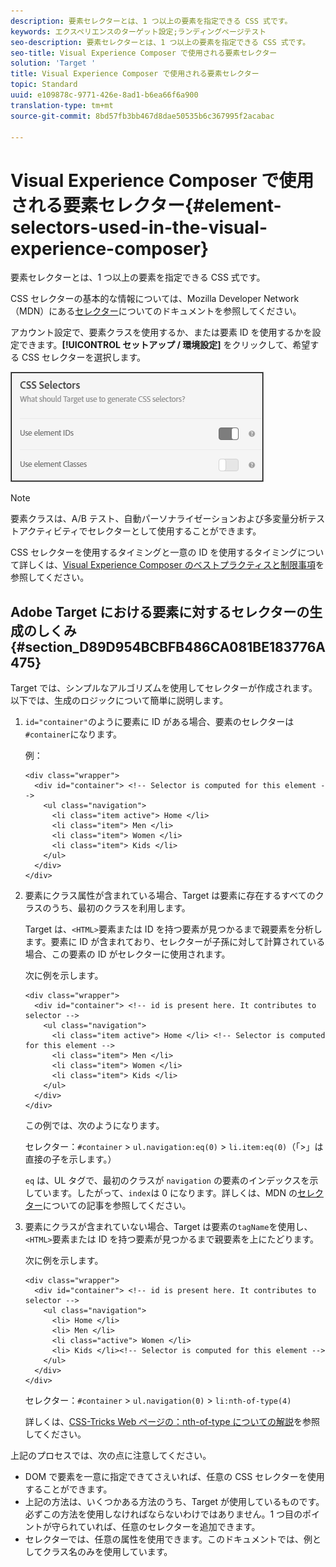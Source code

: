 ```yaml
---
description: 要素セレクターとは、1 つ以上の要素を指定できる CSS 式です。
keywords: エクスペリエンスのターゲット設定;ランディングページテスト
seo-description: 要素セレクターとは、1 つ以上の要素を指定できる CSS 式です。
seo-title: Visual Experience Composer で使用される要素セレクター
solution: 'Target '
title: Visual Experience Composer で使用される要素セレクター
topic: Standard
uuid: e109878c-9771-426e-8ad1-b6ea66f6a900
translation-type: tm+mt
source-git-commit: 8bd57fb3bb467d8dae50535b6c367995f2acabac

---
```



# Visual Experience Composer で使用される要素セレクター{#element-selectors-used-in-the-visual-experience-composer}

要素セレクターとは、1 つ以上の要素を指定できる CSS 式です。

CSS セレクターの基本的な情報については、Mozilla Developer Network（MDN）にある[セレクター](https://developer.mozilla.org/en-US/docs/Web/Guide/CSS/Getting_started/Selectors)についてのドキュメントを参照してください。

アカウント設定で、要素クラスを使用するか、または要素 ID を使用するかを設定できます。**[!UICONTROL セットアップ / 環境設定]** をクリックして、希望する CSS セレクターを選択します。

![](assets/css_selectors.png)

>[!NOTE]
>
>要素クラスは、A/B テスト、自動パーソナライゼーションおよび多変量分析テストアクティビティでセレクターとして使用することができます。

CSS セレクターを使用するタイミングと一意の ID を使用するタイミングについて詳しくは、[Visual Experience Composer のベストプラクティスと制限事項](../../c-experiences/c-visual-experience-composer/experience-composer-best-practices.md#concept_E284B3F704C04406B174D9050A2528A6)を参照してください。

## Adobe Target における要素に対するセレクターの生成のしくみ {#section_D89D954BCBFB486CA081BE183776A475}

Target では、シンプルなアルゴリズムを使用してセレクターが作成されます。以下では、生成のロジックについて簡単に説明します。

1. `id="container"`のように要素に ID がある場合、要素のセレクターは`#container`になります。

   例：

   ```
   <div class="wrapper">
     <div id="container"> <!-- Selector is computed for this element -->
       <ul class="navigation">
         <li class="item active"> Home </li>
         <li class="item"> Men </li>
         <li class="item"> Women </li>
         <li class="item"> Kids </li>
       </ul>
     </div>
   </div>
   ```

1. 要素にクラス属性が含まれている場合、Target は要素に存在するすべてのクラスのうち、最初のクラスを利用します。

   Target は、`<HTML>`要素または ID を持つ要素が見つかるまで親要素を分析します。要素に ID が含まれており、セレクターが子孫に対して計算されている場合、この要素の ID がセレクターに使用されます。

   次に例を示します。

   ```
   <div class="wrapper">
     <div id="container"> <!-- id is present here. It contributes to selector -->
       <ul class="navigation">
         <li class="item active"> Home </li> <!-- Selector is computed for this element -->
         <li class="item"> Men </li>
         <li class="item"> Women </li>
         <li class="item"> Kids </li>
       </ul>
     </div>
   </div>
   ```

   この例では、次のようになります。

   セレクター：`#container` &gt; `ul.navigation:eq(0)` &gt; `li.item:eq(0)`（「&gt;」は直接の子を示します。）

   `eq` は、UL タグで、最初のクラスが `navigation` の要素のインデックスを示しています。したがって、`index`は 0 になります。詳しくは、MDN の[セレクター](https://developer.mozilla.org/en-US/docs/Web/Guide/CSS/Getting_started/Selectors)についての記事を参照してください。

1. 要素にクラスが含まれていない場合、Target は要素の`tagName`を使用し、`<HTML>`要素または ID を持つ要素が見つかるまで親要素を上にたどります。

   次に例を示します。

   ```
   <div class="wrapper">
     <div id="container"> <!-- id is present here. It contributes to selector -->
       <ul class="navigation">
         <li> Home </li>
         <li> Men </li>
         <li class="active"> Women </li>
         <li> Kids </li><!-- Selector is computed for this element -->
       </ul>
     </div>
   </div>
   ```

   セレクター：`#container` &gt; `ul.navigation(0)` &gt; `li:nth-of-type(4)`

   詳しくは、[CSS-Tricks Web ページの：nth-of-type についての解説](https://css-tricks.com/almanac/selectors/n/nth-of-type/)を参照してください。

上記のプロセスでは、次の点に注意してください。

* DOM で要素を一意に指定できてさえいれば、任意の CSS セレクターを使用することができます。
* 上記の方法は、いくつかある方法のうち、Target が使用しているものです。必ずこの方法を使用しなければならないわけではありません。1 つ目のポイントが守られていれば、任意のセレクターを追加できます。
* セレクターでは、任意の属性を使用できます。このドキュメントでは、例としてクラス名のみを使用しています。

